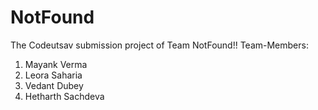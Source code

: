 # NotFound

The Codeutsav submission project of Team NotFound!!
Team-Members:
1) Mayank Verma
2) Leora Saharia
3) Vedant Dubey
4) Hetharth Sachdeva
